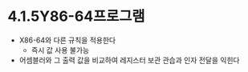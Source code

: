 # 4.1.5Y86-64프로그램

* X86-64와 다른 규칙을 적용한다
	* 즉시 값 사용 불가능
* 어셈블러와 그 출력 값을 비교하여 레지스터 보관 관습과  인자 전달을 익힌다

